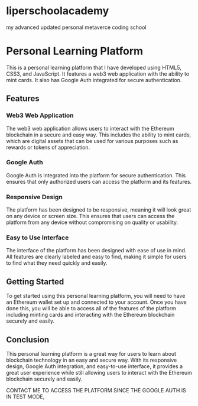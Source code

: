 # liperschoolacademy
my advanced updated personal metaverce coding school

# Personal Learning Platform

This is a personal learning platform that I have developed using HTML5, CSS3, and JavaScript. It features a web3 web application with the ability to mint cards. It also has Google Auth integrated for secure authentication. 

## Features 

### Web3 Web Application 
The web3 web application allows users to interact with the Ethereum blockchain in a secure and easy way. This includes the ability to mint cards, which are digital assets that can be used for various purposes such as rewards or tokens of appreciation. 

### Google Auth 
Google Auth is integrated into the platform for secure authentication. This ensures that only authorized users can access the platform and its features. 

### Responsive Design 
The platform has been designed to be responsive, meaning it will look great on any device or screen size. This ensures that users can access the platform from any device without compromising on quality or usability. 


### Easy to Use Interface 
The interface of the platform has been designed with ease of use in mind. All features are clearly labeled and easy to find, making it simple for users to find what they need quickly and easily. 


## Getting Started 

 To get started using this personal learning platform, you will need to have an Ethereum wallet set up and connected to your account. Once you have done this, you will be able to access all of the features of the platform including minting cards and interacting with the Ethereum blockchain securely and easily.  

 ## Conclusion 

 This personal learning platform is a great way for users to learn about blockchain technology in an easy and secure way. With its responsive design, Google Auth integration, and easy-to-use interface, it provides a great user experience while still allowing users to interact with the Ethereum blockchain securely and easily.
 
 
 CONTACT ME TO ACCESS THE PLATFORM SINCE THE GOOGLE AUTH IS IN TEST MODE,
